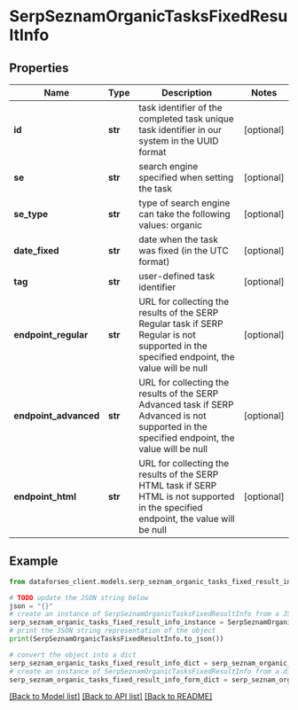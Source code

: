 # SerpSeznamOrganicTasksFixedResultInfo


## Properties

Name | Type | Description | Notes
------------ | ------------- | ------------- | -------------
**id** | **str** | task identifier of the completed task unique task identifier in our system in the UUID format | [optional] 
**se** | **str** | search engine specified when setting the task | [optional] 
**se_type** | **str** | type of search engine can take the following values: organic | [optional] 
**date_fixed** | **str** | date when the task was fixed (in the UTC format) | [optional] 
**tag** | **str** | user-defined task identifier | [optional] 
**endpoint_regular** | **str** | URL for collecting the results of the SERP Regular task if SERP Regular is not supported in the specified endpoint, the value will be null | [optional] 
**endpoint_advanced** | **str** | URL for collecting the results of the SERP Advanced task if SERP Advanced is not supported in the specified endpoint, the value will be null | [optional] 
**endpoint_html** | **str** | URL for collecting the results of the SERP HTML task if SERP HTML is not supported in the specified endpoint, the value will be null | [optional] 

## Example

```python
from dataforseo_client.models.serp_seznam_organic_tasks_fixed_result_info import SerpSeznamOrganicTasksFixedResultInfo

# TODO update the JSON string below
json = "{}"
# create an instance of SerpSeznamOrganicTasksFixedResultInfo from a JSON string
serp_seznam_organic_tasks_fixed_result_info_instance = SerpSeznamOrganicTasksFixedResultInfo.from_json(json)
# print the JSON string representation of the object
print(SerpSeznamOrganicTasksFixedResultInfo.to_json())

# convert the object into a dict
serp_seznam_organic_tasks_fixed_result_info_dict = serp_seznam_organic_tasks_fixed_result_info_instance.to_dict()
# create an instance of SerpSeznamOrganicTasksFixedResultInfo from a dict
serp_seznam_organic_tasks_fixed_result_info_form_dict = serp_seznam_organic_tasks_fixed_result_info.from_dict(serp_seznam_organic_tasks_fixed_result_info_dict)
```
[[Back to Model list]](../README.md#documentation-for-models) [[Back to API list]](../README.md#documentation-for-api-endpoints) [[Back to README]](../README.md)


